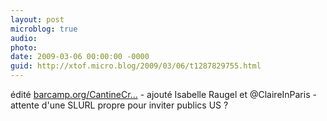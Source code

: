 ```yaml
---
layout: post
microblog: true
audio: 
photo: 
date: 2009-03-06 00:00:00 -0000
guid: http://xtof.micro.blog/2009/03/06/t1287829755.html
---
```

édité [barcamp.org/CantineCr...](http://barcamp.org/CantineCrisisCamp) - ajouté Isabelle Raugel et @ClaireInParis - attente d'une SLURL propre pour inviter publics US ?
